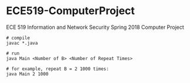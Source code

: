 # ECE519-ComputerProject
ECE 519 Information and Network Security Spring 2018 Computer Project

```shell
# compile
javac *.java

# run
java Main <Number of B> <Number of Repeat Times>

# for example, repeat B = 2 1000 times:
java Main 2 1000
```
